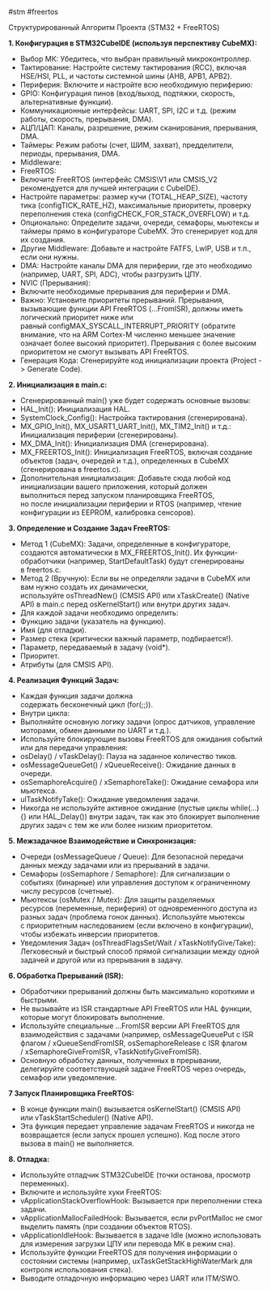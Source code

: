 #stm  #freertos 

Структурированный Алгоритм Проекта (STM32 + FreeRTOS)

**1. Конфигурация в STM32CubeIDE (используя перспективу CubeMX):**

- Выбор МК: Убедитесь, что выбран правильный микроконтроллер.
- Тактирование: Настройте систему тактирования (RCC), включая HSE/HSI, PLL, и частоты системной шины (AHB, APB1, APB2).
- Периферия: Включите и настройте всю необходимую периферию:
- GPIO: Конфигурация пинов (вход/выход, подтяжки, скорость, альтернативные функции).
- Коммуникационные интерфейсы: UART, SPI, I2C и т.д. (режим работы, скорость, прерывания, DMA).
- АЦП/ЦАП: Каналы, разрешение, режим сканирования, прерывания, DMA.
- Таймеры: Режим работы (счет, ШИМ, захват), предделители, периоды, прерывания, DMA.
- Middleware:
- FreeRTOS:
- Включите FreeRTOS (интерфейс CMSIS\V1 или CMSIS\_V2 рекомендуется для лучшей интеграции с CubeIDE).
- Настройте параметры: размер кучи (TOTAL_HEAP_SIZE), частоту тика (configTICK_RATE_HZ), максимальные приоритеты, проверку переполнения стека (configCHECK_FOR_STACK_OVERFLOW) и т.д.
- Опционально: Определите задачи, очереди, семафоры, мьютексы и таймеры прямо в конфигураторе CubeMX. Это сгенерирует код для их создания.
- Другие Middleware: Добавьте и настройте FATFS, LwIP, USB и т.п., если они нужны.
- DMA: Настройте каналы DMA для периферии, где это необходимо (например, UART, SPI, ADC), чтобы разгрузить ЦПУ.
- NVIC (Прерывания):
- Включите необходимые прерывания для периферии и DMA.
- Важно: Установите приоритеты прерываний. Прерывания, вызывающие функции API FreeRTOS (...FromISR), должны иметь логический приоритет ниже или равный configMAX_SYSCALL_INTERRUPT_PRIORITY (обратите внимание, что на ARM Cortex-M численно меньшее значение означает более высокий приоритет). Прерывания с более высоким приоритетом не смогут вызывать API FreeRTOS.
- Генерация Кода: Сгенерируйте код инициализации проекта (Project -> Generate Code).

**2. Инициализация в main.c:**

- Сгенерированный main() уже будет содержать основные вызовы:
- HAL_Init(): Инициализация HAL.
- SystemClock_Config(): Настройка тактирования (сгенерирована).
- MX_GPIO_Init(), MX_USART1_UART_Init(), MX_TIM2_Init() и т.д.: Инициализация периферии (сгенерированы).
- MX_DMA_Init(): Инициализация DMA (сгенерирована).
- MX_FREERTOS_Init(): Инициализация FreeRTOS, включая создание объектов (задач, очередей и т.д.), определенных в CubeMX (сгенерирована в freertos.c).
- Дополнительная инициализация: Добавьте сюда любой код инициализации вашего приложения, который должен выполниться перед запуском планировщика FreeRTOS, но после инициализации периферии и RTOS (например, чтение конфигурации из EEPROM, калибровка сенсоров).

**3. Определение и Создание Задач FreeRTOS:**
- Метод 1 (CubeMX): Задачи, определенные в конфигураторе, создаются автоматически в MX_FREERTOS_Init(). Их функции-обработчики (например, StartDefaultTask) будут сгенерированы в freertos.c.
- Метод 2 (Вручную): Если вы не определяли задачи в CubeMX или вам нужно создать их динамически, используйте osThreadNew() (CMSIS API) или xTaskCreate() (Native API) в main.c перед osKernelStart() или внутри других задач.
- Для каждой задачи необходимо определить:
- Функцию задачи (указатель на функцию).
- Имя (для отладки).
- Размер стека (критически важный параметр, подбирается!).
- Параметр, передаваемый в задачу (void\*).
- Приоритет.
- Атрибуты (для CMSIS API).

**4. Реализация Функций Задач:**

- Каждая функция задачи должна содержать бесконечный цикл (for(;;)).
- Внутри цикла:
- Выполняйте основную логику задачи (опрос датчиков, управление моторами, обмен данными по UART и т.д.).
- Используйте блокирующие вызовы FreeRTOS для ожидания событий или для передачи управления:
- osDelay() / vTaskDelay(): Пауза на заданное количество тиков.
- osMessageQueueGet() / xQueueReceive(): Ожидание данных в очереди.
- osSemaphoreAcquire() / xSemaphoreTake(): Ожидание семафора или мьютекса.
- ulTaskNotifyTake(): Ожидание уведомления задачи.
- Никогда не используйте активное ожидание (пустые циклы while(...) {} или HAL_Delay()) внутри задач, так как это блокирует выполнение других задач с тем же или более низким приоритетом.

**5. Межзадачное Взаимодействие и Синхронизация:**

- Очереди (osMessageQueue / Queue): Для безопасной передачи данных между задачами или из прерываний в задачи.
- Семафоры (osSemaphore / Semaphore): Для сигнализации о событиях (бинарные) или управления доступом к ограниченному числу ресурсов (счетные).
- Мьютексы (osMutex / Mutex): Для защиты разделяемых ресурсов (переменные, периферия) от одновременного доступа из разных задач (проблема гонок данных). Используйте мьютексы с приоритетным наследованием (если включено в конфигурации), чтобы избежать инверсии приоритетов.
- Уведомления Задач (osThreadFlagsSet/Wait / xTaskNotifyGive/Take): Легковесный и быстрый способ прямой сигнализации между одной задачей и другой или из прерывания в задачу.

**6. Обработка Прерываний (ISR):**

- Обработчики прерываний должны быть максимально короткими и быстрыми.
- Не вызывайте из ISR стандартные API FreeRTOS или HAL функции, которые могут блокировать выполнение.
- Используйте специальные ...FromISR версии API FreeRTOS для взаимодействия с задачами (например, osMessageQueuePut с ISR флагом / xQueueSendFromISR, osSemaphoreRelease с ISR флагом / xSemaphoreGiveFromISR, vTaskNotifyGiveFromISR).
- Основную обработку данных, полученных в прерывании, делегируйте соответствующей задаче FreeRTOS через очередь, семафор или уведомление.

**7 Запуск Планировщика FreeRTOS:**

- В конце функции main() вызывается osKernelStart() (CMSIS API) или vTaskStartScheduler() (Native API).
- Эта функция передает управление задачам FreeRTOS и никогда не возвращается (если запуск прошел успешно). Код после этого вызова в main() не выполняется.

**8. Отладка:**

- Используйте отладчик STM32CubeIDE (точки останова, просмотр переменных).
- Включите и используйте хуки FreeRTOS:
- vApplicationStackOverflowHook: Вызывается при переполнении стека задачи.
- vApplicationMallocFailedHook: Вызывается, если pvPortMalloc не смог выделить память (при создании объектов RTOS).
- vApplicationIdleHook: Вызывается в задаче Idle (можно использовать для измерения загрузки ЦПУ или перевода МК в режим сна).
- Используйте функции FreeRTOS для получения информации о состоянии системы (например, uxTaskGetStackHighWaterMark для контроля использования стека).
- Выводите отладочную информацию через UART или ITM/SWO.